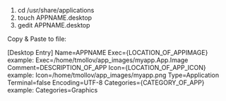 1. cd /usr/share/applications
2. touch APPNAME.desktop
3. gedit APPNAME.desktop

Copy & Paste to file:

[Desktop Entry]
Name=APPNAME
Exec={LOCATION_OF_APPIMAGE}    example: Exec=/home/tmollov/app_images/myapp.App.Image
Comment=DESCRIPTION_OF_APP
Icon={LOCATION_OF_APP_ICON}    example: Icon=/home/tmollov/app_images/myapp.png
Type=Application
Terminal=false
Encoding=UTF-8
Categories={CATEGORY_OF_APP}   example: Categories=Graphics
